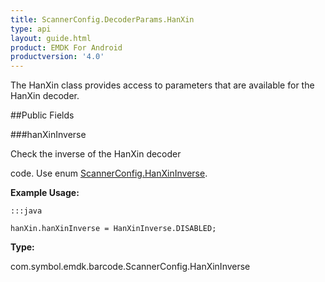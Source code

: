 ```yaml
---
title: ScannerConfig.DecoderParams.HanXin
type: api
layout: guide.html
product: EMDK For Android
productversion: '4.0'
---
```



The HanXin class provides access to parameters that are available for
 the HanXin decoder.

##Public Fields

###hanXinInverse

Check the inverse of the HanXin decoder
 
 code. Use enum [ ScannerConfig.HanXinInverse](../ScannerConfig-HanXinInverse).
 
 

**Example Usage:**
	
	:::java
	
	hanXin.hanXinInverse = HanXinInverse.DISABLED;
	


**Type:**

com.symbol.emdk.barcode.ScannerConfig.HanXinInverse









